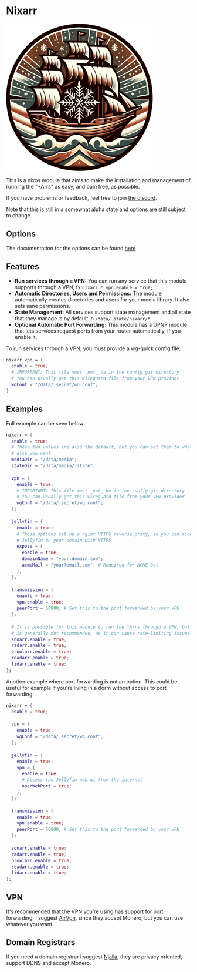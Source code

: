 # Nixarr

![Logo](./docs/img/logo-2.png)

This is a nixos module that aims to make the installation and management of
running the "*Arrs" as easy, and pain free, as possible.

If you have problems or feedback, feel free to join [the
discord](https://discord.gg/n9ga99KwWC).

Note that this is still in a somewhat alpha state and options are still 
subject to change.

## Options

The documentation for the options can be found
[here](https://nixarr.rasmuskirk.com/options)

## Features

- **Run services through a VPN:** You can run any service that this module
  supports through a VPN, fx `nixarr.*.vpn.enable = true;`
- **Automatic Directories, Users and Permissions:** The module automatically
  creates directories and users for your media library. It also sets sane
  permissions.
- **State Management:** All services support state management and all state
  that they manage is by default in `/data/.state/nixarr/*`
- **Optional Automatic Port Forwarding:** This module has a UPNP module that
  lets services request ports from your router automatically, if you enable it.

To run services through a VPN, you must provide a wg-quick config file:

```nix {.numberLines}
nixarr.vpn = {
  enable = true;
  # IMPORTANT: This file must _not_ be in the config git directory
  # You can usually get this wireguard file from your VPN provider
  wgConf = "/data/.secret/wg.conf";
}
```

## Examples

Full example can be seen below:

```nix {.numberLines}
nixarr = {
  enable = true;
  # These two values are also the default, but you can set them to whatever
  # else you want
  mediaDir = "/data/media";
  stateDir = "/data/media/.state";

  vpn = {
    enable = true;
    # IMPORTANT: This file must _not_ be in the config git directory
    # You can usually get this wireguard file from your VPN provider
    wgConf = "/data/.secret/wg.conf";
  };

  jellyfin = {
    enable = true;
    # These options set up a nginx HTTPS reverse proxy, so you can access
    # Jellyfin on your domain with HTTPS
    expose = {
      enable = true;
      domainName = "your.domain.com";
      acmeMail = "your@email.com"; # Required for ACME-bot
    };
  };

  transmission = {
    enable = true;
    vpn.enable = true;
    peerPort = 50000; # Set this to the port forwarded by your VPN
  };

  # It is possible for this module to run the *Arrs through a VPN, but it
  # is generally not recommended, as it can cause rate-limiting issues.
  sonarr.enable = true;
  radarr.enable = true;
  prowlarr.enable = true;
  readarr.enable = true;
  lidarr.enable = true;
};
```

Another example where port forwarding is not an option. This could be useful
for example if you're living in a dorm without access to port forwarding:

```nix {.numberLines}
nixarr = {
  enable = true;

  vpn = {
    enable = true;
    wgConf = "/data/.secret/wg.conf";
  };

  jellyfin = {
    enable = true;
    vpn = {
      enable = true;
      # Access the Jellyfin web-ui from the internet
      openWebPort = true;
    };
  };

  transmission = {
    enable = true;
    vpn.enable = true;
    peerPort = 50000; # Set this to the port forwarded by your VPN
  };

  sonarr.enable = true;
  radarr.enable = true;
  prowlarr.enable = true;
  readarr.enable = true;
  lidarr.enable = true;
};
```

## VPN

It's recommended that the VPN you're using has support for port forwarding. I
suggest [AirVpn](https://airvpn.org/), since they accept Monero, but you can
use whatever you want.

## Domain Registrars

If you need a domain registrar I suggest [Njalla](https://njal.la/), they
are privacy oriented, support DDNS and accept Monero.
